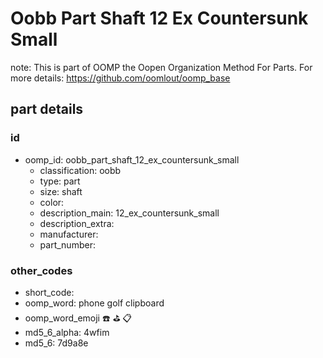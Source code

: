 # Oobb Part Shaft 12 Ex Countersunk Small  

note: This is part of OOMP the Oopen Organization Method For Parts. For more details: https://github.com/oomlout/oomp_base

##  part details





### id
* oomp_id: oobb_part_shaft_12_ex_countersunk_small
  * classification: oobb
  * type: part
  * size: shaft
  * color: 
  * description_main: 12_ex_countersunk_small
  * description_extra: 
  * manufacturer: 
  * part_number: 

### other_codes
* short_code: 
* oomp_word: phone golf clipboard
* oomp_word_emoji :phone: :golf: :clipboard:
* md5_6_alpha: 4wfim
* md5_6: 7d9a8e